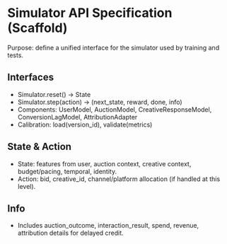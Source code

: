 # Simulator API Specification (Scaffold)

Purpose: define a unified interface for the simulator used by training and tests.

## Interfaces
- Simulator.reset() -> State
- Simulator.step(action) -> (next_state, reward, done, info)
- Components: UserModel, AuctionModel, CreativeResponseModel, ConversionLagModel, AttributionAdapter
- Calibration: load(version_id), validate(metrics)

## State & Action
- State: features from user, auction context, creative context, budget/pacing, temporal, identity.
- Action: bid, creative_id, channel/platform allocation (if handled at this level).

## Info
- Includes auction_outcome, interaction_result, spend, revenue, attribution details for delayed credit.

